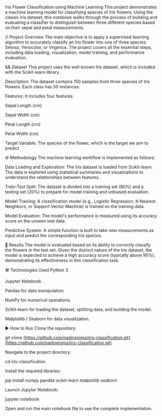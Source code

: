 Iris Flower Classification using Machine Learning
This project demonstrates a machine learning model for classifying species of Iris flowers. Using the classic Iris dataset, this notebook walks through the process of building and evaluating a classifier to distinguish between three different species based on their sepal and petal measurements.

// Project Overview
The main objective is to apply a supervised learning algorithm to accurately classify an Iris flower into one of three species: Setosa, Versicolor, or Virginica. The project covers all the essential steps, including data loading, visualization, model training, and performance evaluation.

&& Dataset
This project uses the well-known Iris dataset, which is included with the Scikit-learn library.

Description: The dataset contains 150 samples from three species of Iris flowers. Each class has 50 instances.

Features: It includes four features:

Sepal Length (cm)

Sepal Width (cm)

Petal Length (cm)

Petal Width (cm)

Target Variable: The species of the flower, which is the target we aim to predict.

⚙️ Methodology
The machine learning workflow is implemented as follows:

Data Loading and Exploration: The Iris dataset is loaded from Scikit-learn. The data is explored using statistical summaries and visualizations to understand the relationships between features.

Train-Test Split: The dataset is divided into a training set (80%) and a testing set (20%) to prepare for model training and unbiased evaluation.

Model Training: A classification model (e.g., Logistic Regression, K-Nearest Neighbors, or Support Vector Machine) is trained on the training data.

Model Evaluation: The model's performance is measured using its accuracy score on the unseen test data.

Predictive System: A simple function is built to take new measurements as input and predict the corresponding Iris species.

🚀 Results
The model is evaluated based on its ability to correctly classify the flowers in the test set. Given the distinct nature of the Iris dataset, the model is expected to achieve a high accuracy score (typically above 95%), demonstrating its effectiveness in this classification task.

🛠️ Technologies Used
Python 3

Jupyter Notebook

Pandas for data manipulation.

NumPy for numerical operations.

Scikit-learn for loading the dataset, splitting data, and building the model.

Matplotlib / Seaborn for data visualization.

▶️ How to Run
Clone the repository:

git clone [https://github.com/nadinejoma/iris-classification.git](https://github.com/nadinejoma/iris-classification.git)

Navigate to the project directory:

cd iris-classification

Install the required libraries:

pip install numpy pandas scikit-learn matplotlib seaborn

Launch Jupyter Notebook:

jupyter notebook

Open and run the main notebook file to see the complete implementation.
